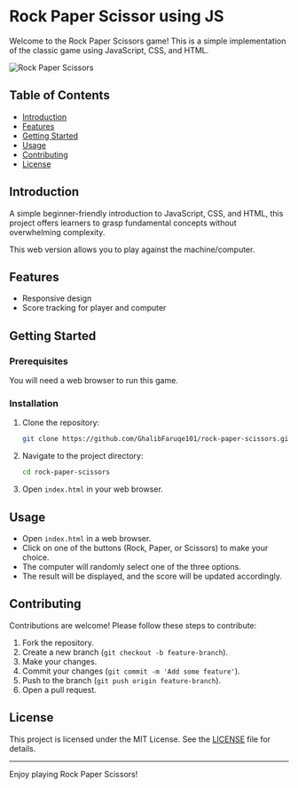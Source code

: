 # Rock Paper Scissor using JS
 

Welcome to the Rock Paper Scissors game! This is a simple implementation of the classic game using JavaScript, CSS, and HTML.

![Rock Paper Scissors](screenshot.png)

## Table of Contents

- [Introduction](#introduction)
- [Features](#features)
- [Getting Started](#getting-started)
- [Usage](#usage)
- [Contributing](#contributing)
- [License](#license)

## Introduction

A simple beginner-friendly introduction to JavaScript, CSS, and HTML, this project offers learners to grasp fundamental concepts without overwhelming complexity.

This web version allows you to play against the machine/computer.

## Features

- Responsive design
- Score tracking for player and computer

## Getting Started

### Prerequisites

You will need a web browser to run this game.

### Installation

1. Clone the repository:
    ```bash
    git clone https://github.com/GhalibFaruqe101/rock-paper-scissors.git
    ```
2. Navigate to the project directory:
    ```bash
    cd rock-paper-scissors
    ```
3. Open `index.html` in your web browser.

## Usage

- Open `index.html` in a web browser.
- Click on one of the buttons (Rock, Paper, or Scissors) to make your choice.
- The computer will randomly select one of the three options.
- The result will be displayed, and the score will be updated accordingly.

## Contributing

Contributions are welcome! Please follow these steps to contribute:

1. Fork the repository.
2. Create a new branch (`git checkout -b feature-branch`).
3. Make your changes.
4. Commit your changes (`git commit -m 'Add some feature'`).
5. Push to the branch (`git push origin feature-branch`).
6. Open a pull request.

## License

This project is licensed under the MIT License. See the [LICENSE](LICENSE) file for details.

---

Enjoy playing Rock Paper Scissors!
